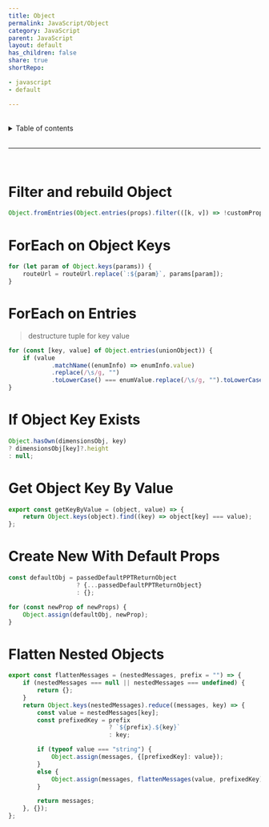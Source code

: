 ```yaml
---
title: Object
permalink: JavaScript/Object
category: JavaScript
parent: JavaScript
layout: default
has_children: false
share: true
shortRepo:

- javascript
- default

---
```


<br/>

<details markdown="block">                
<summary>                
Table of contents                
</summary>                
{: .text-delta }                
1. TOC                
{:toc}                
</details>

<br/>

---

<br/>

# Filter and rebuild Object

```javascript
Object.fromEntries(Object.entries(props).filter(([k, v]) => !customProps.includes(k)),);
```

# ForEach on Object Keys

```javascript
for (let param of Object.keys(params)) {
    routeUrl = routeUrl.replace(`:${param}`, params[param]);
}
```

# ForEach on Entries

> destructure tuple for key value

```javascript
for (const [key, value] of Object.entries(unionObject)) {
    if (value
            .matchName((enumInfo) => enumInfo.value)
            .replace(/\s/g, "")
            .toLowerCase() === enumValue.replace(/\s/g, "").toLowerCase()) return key;
}
```

# If Object Key Exists

```javascript
Object.hasOwn(dimensionsObj, key)
? dimensionsObj[key]?.height
: null;
```

# Get Object Key By Value

```javascript
export const getKeyByValue = (object, value) => {
    return Object.keys(object).find((key) => object[key] === value);
};
```

# Create New With Default Props

```javascript
const defaultObj = passedDefaultPPTReturnObject
                   ? {...passedDefaultPPTReturnObject}
                   : {};

for (const newProp of newProps) {
    Object.assign(defaultObj, newProp);
}
```

# Flatten Nested Objects

```javascript
export const flattenMessages = (nestedMessages, prefix = "") => {
    if (nestedMessages === null || nestedMessages === undefined) {
        return {};
    }
    return Object.keys(nestedMessages).reduce((messages, key) => {
        const value = nestedMessages[key];
        const prefixedKey = prefix
                            ? `${prefix}.${key}`
                            : key;

        if (typeof value === "string") {
            Object.assign(messages, {[prefixedKey]: value});
        }
        else {
            Object.assign(messages, flattenMessages(value, prefixedKey));
        }

        return messages;
    }, {});
};
```